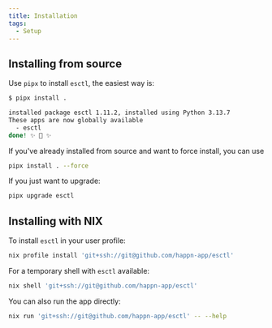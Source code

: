 ```yaml
---
title: Installation
tags:
  - Setup
---
```


## Installing from source

Use `pipx` to install `esctl`, the easiest way is:

```sh
$ pipx install .

installed package esctl 1.11.2, installed using Python 3.13.7
These apps are now globally available
  - esctl
done! ✨ 🌟 ✨
```

If you've already installed from source and want to force install, you can use

```sh
pipx install . --force
```

If you just want to upgrade:

```sh
pipx upgrade esctl
```

## Installing with NIX

To install `esctl` in your user profile:

```sh
nix profile install 'git+ssh://git@github.com/happn-app/esctl'
```

For a temporary shell with `esctl` available:

```sh
nix shell 'git+ssh://git@github.com/happn-app/esctl'
```

You can also run the app directly:

```sh
nix run 'git+ssh://git@github.com/happn-app/esctl' -- --help
```
